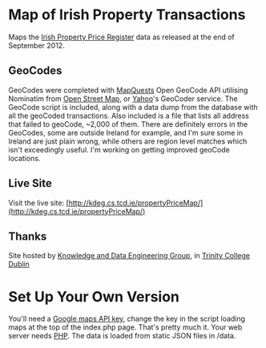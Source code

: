 # Map of Irish Property Transactions

Maps the [Irish Property Price Register](http://www.propertypriceregister.ie/) data as released at the end of September 2012. 

## GeoCodes

GeoCodes were completed with [MapQuests](http://www.mapquest.com) Open GeoCode API utilising Nominatim from [Open Street Map](http://www.openstreetmap.org), or [Yahoo](http://yahoo.com)'s GeoCoder service. The GeoCode script is included, along with a data dump from the database with all the geoCoded transactions. Also included is a file that lists all address that failed to geoCode, ~2,000 of them. There are definitely errors in the GeoCodes, some are outside Ireland for example, and I'm sure some in Ireland are just plain wrong, while others are region level matches which isn't exceedingly useful. I'm working on getting improved geoCode locations.

## Live Site

Visit the live site: [http://kdeg.cs.tcd.ie/propertyPriceMap/](http://kdeg.cs.tcd.ie/propertyPriceMap/) 

## Thanks 

Site hosted by [Knowledge and Data Engineering Group](http://kdeg.cs.tcd.ie), in [Trinity College Dublin](http://www.tcd.ie)

# Set Up Your Own Version

You'll need a [Google maps API key](https://developers.google.com/maps/signup), change the key in the script loading maps at the top of the index.php page. That's pretty much it. Your web server needs [PHP](http://www.php.net/). The data is loaded from static JSON files in /data.